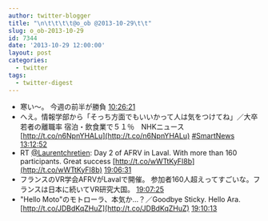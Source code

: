 ```yaml
---
author: twitter-blogger
title: "\n\t\t\t\t@o_ob @2013-10-29\t\t"
slug: o_ob-2013-10-29
id: 7344
date: '2013-10-29 12:00:00'
layout: post
categories:
  - twitter
tags:
  - twitter-digest
---
```


*   寒い～。 今週の前半が勝負 [10:26:21](http://twitter.com/o_ob/statuses/394998607830474753)
*   へえ。情報学部から「そっち方面でもいいかって人は気をつけてね」／大卒若者の離職率 宿泊・飲食業で５１％　NHKニュース [http://t.co/n6NpnYHALu](http://t.co/n6NpnYHALu) [#SmartNews](http://search.twitter.com/search?q=%23SmartNews) [13:12:52](http://twitter.com/o_ob/statuses/395040514602315776)
*   RT [@Laurentchretien](http://twitter.com/Laurentchretien): Day 2 of AFRV in Laval. With more than 160 participants. Great success [http://t.co/wWTtKyFI8b](http://t.co/wWTtKyFI8b) [19:06:31](http://twitter.com/o_ob/statuses/395129513807331328)
*   フランスのVR学会AFRVがLavalで開催。 参加者160人超えってすごいな。フランスは日本に続いてVR研究大国。 [19:07:25](http://twitter.com/o_ob/statuses/395129739330867200)
*   "Hello Moto"のモトローラ、本気か…？／Goodbye Sticky. Hello Ara. [http://t.co/JDBdKqZHuZ](http://t.co/JDBdKqZHuZ) [19:10:13](http://twitter.com/o_ob/statuses/395130442233294849)
